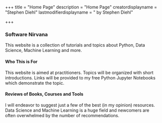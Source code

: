 +++
title = "Home Page"
description = "Home Page"
creatordisplayname = "Stephen Diehl"
lastmodifierdisplayname = " by Stephen Diehl"

+++

### Software Nirvana
This website is a collection of tutorials and topics about Python, Data Science, Machine Learning and more.

#### Who This is For

This website is aimed at practitioners.  Topics will be organized with short introductions.  Links will be provided to my free Python Jupyter Notebooks which demonstrate the topic.

#### Reviews of Books, Courses and Tools

I will endeavor to suggest just a few of the best (in my opinion) resources.  Data Science and Machine Learning is a huge field and newcomers are often overwhelmed by the number of recommendations. 








